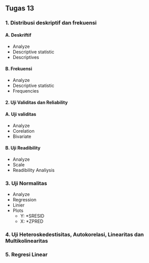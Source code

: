 ## Tugas 13

### 1. Distribusi deskriptif dan frekuensi
  #### A.  Deskriftif
   - Analyze
   - Descriptive statistic   
   - Descriptives

  #### B. Frekuensi
   - Analyze
   - Descriptive statistic
   - Frequencies



#### 2. Uji Validitas dan Reliability
  #### A.  Uji validitas
   - Analyze
   - Corelation
   - Bivariate

  #### B.  Uji Readibility
   - Analyze
   - Scale
   - Readibility Analiysis



### 3. Uji Normalitas
  - Analyze
  - Regression
  - Linier
  - Plots
    - Y: \*SRESID
    - X: \*ZPRED
    


### 4. Uji Heteroskedestisitas, Autokorelasi, Linearitas dan Multikolinearitas

### 5. Regresi Linear